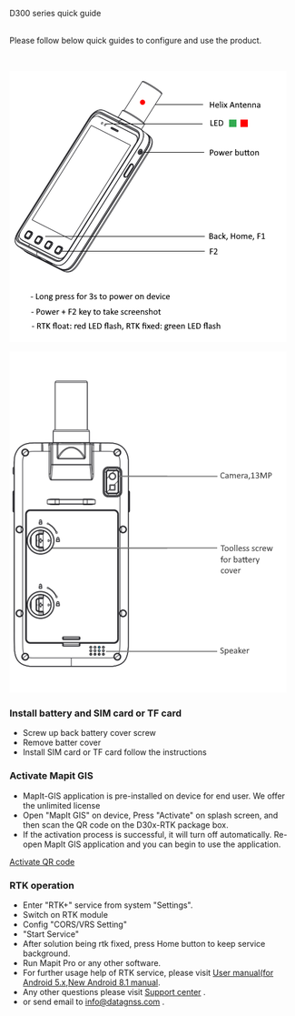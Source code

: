 <span id="dev_docs" class="markdown-body-normal-header">D300 series quick guide
</span>
<br>
<br>

  Please follow below quick guides to configure and use the product.

<br>

![](images/d303-line-with-intro.png)

![](images/d303-back-line-main.png)
<br>

### Install battery and SIM card or TF card

  - Screw up back battery cover screw
  - Remove batter cover
  - Install SIM card or TF card follow the instructions
  
  
### Activate Mapit GIS 
 
  - MapIt-GIS application is pre-installed on device for end user. We offer the unlimited license
  - Open "MapIt GIS" on device, Press "Activate" on splash screen, and then scan the QR code on the D30x-RTK package box. 
  - If the activation process is successful, it will turn off automatically. Re-open MapIt GIS application and you can begin to use the application.
  
  [Activate QR code](common/activate-mapit.md)


### RTK operation
 
  - Enter "RTK+" service from system "Settings". 
  - Switch on RTK module 
  - Config "CORS/VRS Setting"
  - "Start Service" 
  - After solution being rtk fixed, press Home button to keep service background.
  - Run Mapit Pro or any other software.
  - For further usage help of RTK service, please visit [User manual(for Android 5.x](d303.md),[New Android 8.1 manual](d303-2021.md).
  - Any other questions please visit [Support center](../index.md) .
  - or send email to info@datagnss.com .
